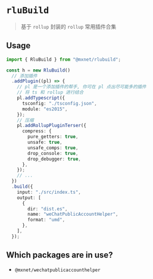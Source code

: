 <!--
 * @Author: 邱狮杰
 * @Date: 2022-11-12 23:49:53
 * @LastEditTime: 2022-11-20 15:44:48
 * @Description
 * @FilePath: /repo/packages/rluBuild/README.md
-->

# `rluBuild`

> 基于 `rollup` 封装的 `rollup` 常用插件合集

## Usage

```ts
import { RluBuild } from "@mxnet/rlubuild";

const h = new RluBuild()
  // 添加插件
  .addPlugin((pl) => {
    // pl 是一个添加插件的帮手, 你可在 pl 点出尽可能多的插件
    // 将 ts 和 rollup 进行结合
    pl.addTypescript({
      tsconfig: "./tsconfig.json",
      module: "es2015",
    });
    // 压缩
    pl.addRollupPluginTerser({
      compress: {
        pure_getters: true,
        unsafe: true,
        unsafe_comps: true,
        drop_console: true,
        drop_debugger: true,
      },
    });
    // ...
  })
  .build({
    input: "./src/index.ts",
    output: [
      {
        dir: "dist.es",
        name: "weChatPublicAccountHelper",
        format: "umd",
      },
    ],
  });
```

## Which packages are in use?

- `@mxnet/wechatpublicaccounthelper`
